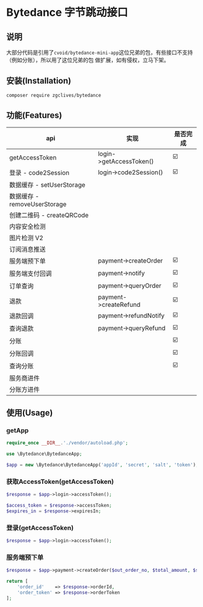 # Bytedance 字节跳动接口

## 说明

大部分代码是引用了`cvoid/bytedance-mini-app`这位兄弟的包，有些接口不支持（例如分账），所以用了这位兄弟的包
做扩展，如有侵权，立马下架。

## 安装(Installation)

```shell
composer require zgclives/bytedance
```

## 功能(Features)

| api                          | 实现                    | 是否完成 |
| ---------------------------- | ----------------------- | -------- |
| getAccessToken               | login->getAccessToken() | ☑️       |
| 登录 - code2Session          | login->code2Session()   | ☑️       |
| 数据缓存 - setUserStorage    |                         |          |
| 数据缓存 - removeUserStorage |                         |          |
| 创建二维码 - createQRCode    |                         |          |
| 内容安全检测                 |                         |          |
| 图片检测 V2                  |                         |          |
| 订阅消息推送                 |                         |          |
| 服务端预下单                 | payment->createOrder    | ☑️       |
| 服务端支付回调               | payment->notify         | ☑️       |
| 订单查询                     | payment->queryOrder     | ☑️       |
| 退款                         | payment->createRefund   | ☑️       |
| 退款回调                     | payment->refundNotify   | ☑️       |
| 查询退款                     | payment->queryRefund    | ☑️       |
| 分账                         |                         | ☑️       |
| 分账回调                     |                         | ☑️       |
| 查询分账                     |                         | ☑️       |
| 服务商进件                   |                         |          |
| 分账方进件                   |                         |          |

## 使用(Usage)

### getApp

```php
require_once __DIR__.'./vendor/autoload.php';

use \Bytedance\BytedanceApp;

$app = new \Bytedance\BytedanceApp('appId', 'secret', 'salt', 'token');
```

### 获取AccessToken(getAccessToken)

```php
$response = $app->login->accessToken();

$access_token = $response->accessToken;
$expires_in = $response->expiresIn;
```

### 登录(getAccessToken)

```php
$response = $app->login->accessToken();
```

### 服务端预下单

```php
$response = $app->payment->createOrder($out_order_no, $total_amount, $subject, $body, $valid_time, $cp_extra, $notify_url);

return [
    'order_id'    => $response->orderId,
    'order_token' => $response->orderToken
];
```

